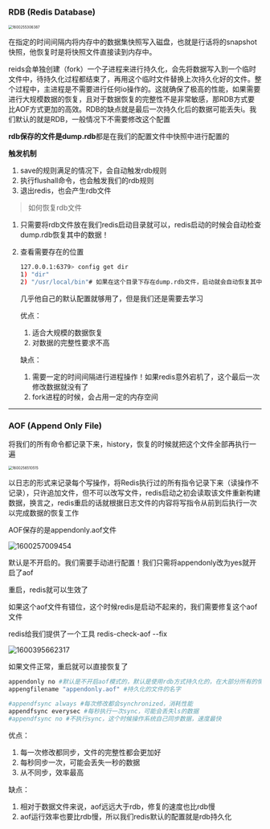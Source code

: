 ### RDB (Redis Database)

<img src="C:\Users\hl2333\AppData\Roaming\Typora\typora-user-images\1600255306387.png" alt="1600255306387" style="zoom:50%;" />

在指定的时间间隔内将内存中的数据集快照写入磁盘，也就是行话将的snapshot快照，他恢复时是将快照文件直接读到内存中。

reids会单独创建（fork）一个子进程来进行持久化，会先将数据写入到一个临时文件中，待持久化过程都结束了，再用这个临时文件替换上次持久化好的文件。整个过程中，主进程是不需要进行任何io操作的。这就确保了极高的性能，如果需要进行大规模数据的恢复，且对于数据恢复的完整性不是非常敏感，那RDB方式要比AOF方式更加的高效。RDB的缺点就是最后一次持久化后的数据可能丢失i。我们默认的就是RDB，一般情况下不需要修改这个配置

 

**rdb保存的文件是dump.rdb**都是在我们的配置文件中快照中进行配置的

**触发机制**

1. save的规则满足的情况下，会自动触发rdb规则
2. 执行flushall命令，也会触发我们的rdb规则
3. 退出redis，也会产生rdb文件

> 如何恢复rdb文件

1. 只需要将rdb文件放在我们redis启动目录就可以，redis启动的时候会自动检查dump.rdb恢复其中的数据！

2. 查看需要存在的位置

   ```bash
   127.0.0.1:6379> config get dir
   1) "dir"
   2) "/usr/local/bin"# 如果在这个目录下存在dump.rdb文件，启动就会自动恢复其中的数值
   ```

   几乎他自己的默认配置就够用了，但是我们还是需要去学习

   优点：

   1. 适合大规模的数据恢复
   2. 对数据的完整性要求不高

   缺点：

   1. 需要一定的时间间隔进行进程操作！如果redis意外宕机了，这个最后一次修改数据就没有了
   2. fork进程的时候，会占用一定的内存空间

------

### AOF (Append Only File)

将我们的所有命令都记录下来，history，恢复的时候就把这个文件全部再执行一遍

<img src="C:\Users\hl2333\AppData\Roaming\Typora\typora-user-images\1600256510515.png" alt="1600256510515" style="zoom:50%;" />

以日志的形式来记录每个写操作，将Redis执行过的所有指令记录下来（读操作不记录），只许追加文件，但不可以改写文件，redis启动之初会读取该文件重新构建数据，换言之，redis重启的话就根据日志文件的内容将写指令从前到后执行一次以完成数据的恢复工作

AOF保存的是appendonly.aof文件

![1600257009454](C:\Users\hl2333\AppData\Roaming\Typora\typora-user-images\1600257009454.png)

默认是不开启的。我们需要手动进行配置！我们只需将appendonly改为yes就开启了aof

重启，redis就可以生效了

如果这个aof文件有错位，这个时候redis是启动不起来的，我们需要修复这个aof文件

redis给我们提供了一个工具 redis-check-aof --fix

![1600395662317](C:\Users\hl2333\AppData\Roaming\Typora\typora-user-images\1600395662317.png)

如果文件正常，重启就可以直接恢复了

```bash
appendonly no #默认是不开启aof模式的，默认是使用rdb方式持久化的，在大部分所有的情况下，rdb完全够用
appengfilename "appendonly.aof" #持久化的文件的名字

#appendfsync always #每次修改都会synchronized，消耗性能
appendfsync everysec #每秒执行一次sync，可能会丢失ls的数据
#appendfsync no #不执行sync，这个时候操作系统自己同步数据，速度最快
```

优点：

1. 每一次修改都同步，文件的完整性都会更加好 
2. 每秒同步一次，可能会丢失一秒的数据
3. 从不同步，效率最高

缺点：

1. 相对于数据文件来说，aof远远大于rdb，修复的速度也比rdb慢
2. aof运行效率也要比rdb慢，所以我们redis默认的配置就是rdb持久化

